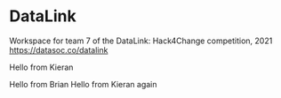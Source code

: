 # DataLink
Workspace for team 7 of the DataLink: Hack4Change competition, 2021
https://datasoc.co/datalink

Hello from Kieran

Hello from Brian
Hello from Kieran again
